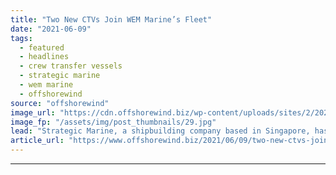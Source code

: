 ```yaml
---
title: "Two New CTVs Join WEM Marine’s Fleet"
date: "2021-06-09"
tags: 
  - featured
  - headlines
  - crew transfer vessels
  - strategic marine
  - wem marine
  - offshorewind
source: "offshorewind"
image_url: "https://cdn.offshorewind.biz/wp-content/uploads/sites/2/2021/06/09103503/Strategic-Marine_WEM-Marine-CTVs.jpg"
image_fp: "/assets/img/post_thumbnails/29.jpg"
lead: "Strategic Marine, a shipbuilding company based in Singapore, has delivered two 27-metre crew transfer"
article_url: "https://www.offshorewind.biz/2021/06/09/two-new-ctvs-join-wem-marines-fleet/"
---
```


---
